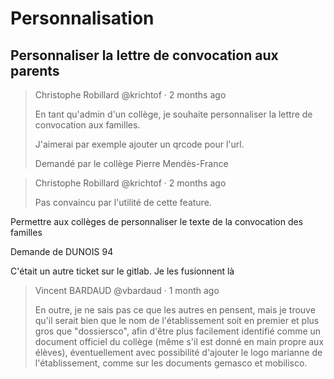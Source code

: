 # Personnalisation

## Personnaliser la lettre de convocation aux parents

>  Christophe Robillard @krichtof · 2 months ago
> 
> En tant qu'admin d'un collège, je souhaite personnaliser la lettre de convocation aux familles.
> 
> J'aimerai par exemple ajouter un qrcode pour l'url.
> 
> Demandé par le collège Pierre Mendès-France

> 
>  Christophe Robillard @krichtof · 2 months ago
> 
> Pas convaincu par l'utilité de cette feature.

Permettre aux collèges de personnaliser le texte de la convocation des familles

Demande de DUNOIS 94

C'était un autre ticket sur le gitlab. Je les fusionnent là

>  Vincent BARDAUD @vbardaud · 1 month ago
> 
> En outre, je ne sais pas ce que les autres en pensent, mais je trouve qu'il serait bien que le nom de l'établissement soit en premier et plus gros que "dossiersco", afin d'être plus facilement identifié comme un document officiel du collège (même s'il est donné en main propre aux élèves), éventuellement avec possibilité d'ajouter le logo marianne de l'établissement, comme sur les documents gemasco et mobilisco.

